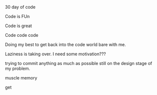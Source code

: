 30 day of code 


Code is FUn 

Code is great

Code code code 

Doing my best to get back into the code world bare with me.

Laziness is taking over. I need some motivation???

trying to commit anything as much as possible
still on the design stage of my problem.

muscle memory


get
